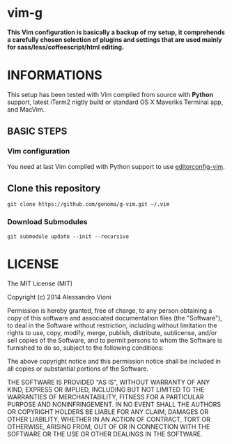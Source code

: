 vim-g
=====

**This Vim configuration is basically a backup of my setup, it comprehends a carefully chosen selection of plugins and settings that are used mainly for sass/less/coffeescript/html editing.**

# INFORMATIONS

This setup has been tested with Vim compiled from source with **Python** support, latest iTerm2 nigtly build  or standard OS X Maveriks Terminal app, and MacVim.

## BASIC STEPS

### Vim configuration

You need at last Vim compiled with Python support to use [editorconfig-vim](https://github.com/editorconfig/editorconfig-vim).

## Clone this repository

`git clone https://github.com/genoma/g-vim.git ~/.vim`

### Download Submodules

`git submodule update --init --recursive`

# LICENSE
The MIT License (MIT)

Copyright (c) 2014 Alessandro Vioni

Permission is hereby granted, free of charge, to any person obtaining a copy of
this software and associated documentation files (the "Software"), to deal in
the Software without restriction, including without limitation the rights to
use, copy, modify, merge, publish, distribute, sublicense, and/or sell copies of
the Software, and to permit persons to whom the Software is furnished to do so,
subject to the following conditions:

The above copyright notice and this permission notice shall be included in all
copies or substantial portions of the Software.

THE SOFTWARE IS PROVIDED "AS IS", WITHOUT WARRANTY OF ANY KIND, EXPRESS OR
IMPLIED, INCLUDING BUT NOT LIMITED TO THE WARRANTIES OF MERCHANTABILITY, FITNESS
FOR A PARTICULAR PURPOSE AND NONINFRINGEMENT. IN NO EVENT SHALL THE AUTHORS OR
COPYRIGHT HOLDERS BE LIABLE FOR ANY CLAIM, DAMAGES OR OTHER LIABILITY, WHETHER
IN AN ACTION OF CONTRACT, TORT OR OTHERWISE, ARISING FROM, OUT OF OR IN
CONNECTION WITH THE SOFTWARE OR THE USE OR OTHER DEALINGS IN THE SOFTWARE.
